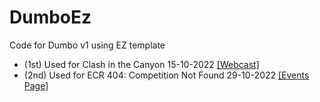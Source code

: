 # DumboEz
Code for Dumbo v1 using EZ template
- (1st) Used for Clash in the Canyon 15-10-2022 [[Webcast]](https://vimeo.com/event/2482613/7f0d02ef15)
- (2nd) Used for ECR 404: Competition Not Found 29-10-2022 [[Events Page]](https://www.robotevents.com/robot-competitions/vex-robotics-competition/RE-VRC-22-8641.html#general-info)

